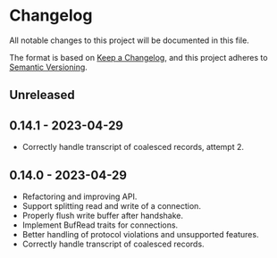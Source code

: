 # Changelog

All notable changes to this project will be documented in this file.

The format is based on [Keep a Changelog](https://keepachangelog.com/en/1.0.0/),
and this project adheres to [Semantic Versioning](https://semver.org/spec/v2.0.0.html).

## Unreleased

## 0.14.1 - 2023-04-29

- Correctly handle transcript of coalesced records, attempt 2.

## 0.14.0 - 2023-04-29

- Refactoring and improving API.
- Support splitting read and write of a connection.
- Properly flush write buffer after handshake.
- Implement BufRead traits for connections.
- Better handling of protocol violations and unsupported features.
- Correctly handle transcript of coalesced records.
